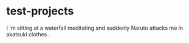 # test-projects
I 'm sitting at a waterfall meditating and suddenly Naruto attacks me in akatsuki clothes .
